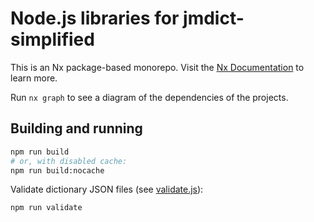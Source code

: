 # Node.js libraries for jmdict-simplified

This is an Nx package-based monorepo.
Visit the [Nx Documentation](https://nx.dev) to learn more.

Run `nx graph` to see a diagram of the dependencies of the projects.

## Building and running

```bash
npm run build
# or, with disabled cache:
npm run build:nocache
```

Validate dictionary JSON files (see [validate.js](validate.js)):

```bash
npm run validate
```
